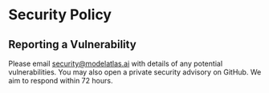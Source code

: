 # Security Policy

## Reporting a Vulnerability

Please email [security@modelatlas.ai](mailto:security@modelatlas.ai) with details of any potential vulnerabilities.
You may also open a private security advisory on GitHub.
We aim to respond within 72 hours.

